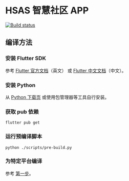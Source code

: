 # HSAS 智慧社区 APP

[![Build status](https://github.com/HSAS-H4o5F/APP/workflows/build.yaml/badge.svg)](https://github.com/HSAS-H4o5F/APP/actions/workflows/build.yaml)

## 编译方法

### 安装 Flutter SDK

参考 [Flutter 官方文档](https://flutter.dev/docs/get-started/install)（英文）
或 [Flutter 中文文档](https://flutter.cn/docs/get-started/install)（中文）。

### 安装 Python

从 [Python 下载页](https://www.python.org/downloads/)
或使用包管理器等工具自行安装。

### 获取 pub 依赖

```shell
flutter pub get
```

### 运行预编译脚本

```shell
python ./scripts/pre-build.py
```

### 为特定平台编译

参考 [第一步](#安装-flutter-sdk)。

